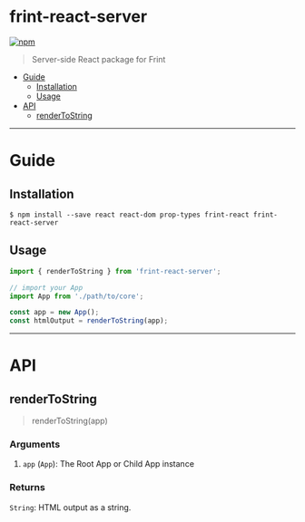 # frint-react-server

[![npm](https://img.shields.io/npm/v/frint-react-server.svg)](https://www.npmjs.com/package/frint-react-server)

> Server-side React package for Frint

<!-- MarkdownTOC autolink=true bracket=round -->

- [Guide](#guide)
  - [Installation](#installation)
  - [Usage](#usage)
- [API](#api)
  - [renderToString](#rendertostring)

<!-- /MarkdownTOC -->

---

# Guide

## Installation

```
$ npm install --save react react-dom prop-types frint-react frint-react-server
```

## Usage

```js
import { renderToString } from 'frint-react-server';

// import your App
import App from './path/to/core';

const app = new App();
const htmlOutput = renderToString(app);
```

---

# API

## renderToString

> renderToString(app)

### Arguments

1. `app` (`App`): The Root App or Child App instance

### Returns

`String`: HTML output as a string.
